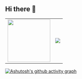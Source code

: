 ## Hi there 👋

<div align="center">
  <table border="0" style="border-collapse: collapse;">
    <tr>
      <td>
        <img height="137px" src="https://github-readme-stats.vercel.app/api?username=Maybezsqs&hide_title=true&hide_border=true&show_icons=true&line_height=21&text_color=000&icon_color=000&bg_color=0,ea6161,ffc64d,fffc4d,52fa5a&theme=graywhite" />
      </td>
      <td>
        <img src="https://github-readme-stats.vercel.app/api/top-langs/?username=Maybezsqs&hide_title=true&hide_border=true&layout=compact&langs_count=6&text_color=000&icon_color=fff&bg_color=0,52fa5a,4dfcff,c64dff&theme=graywhite" />
      </td>
    </tr>
  </table>
</div>


[![Ashutosh's github activity graph](https://github-readme-activity-graph.vercel.app/graph?username=Maybezsqs&theme=dracula)](https://github.com/Maybezsqs/github-readme-activity-graph)

<!--

**Maybezsqs/Maybezsqs** is a ✨ _special_ ✨ repository because its `README.md` (this file) appears on your GitHub profile.

Here are some ideas to get you started:

- 🔭 I’m currently working on ...
- 🌱 I’m currently learning ...
- 👯 I’m looking to collaborate on ...
- 🤔 I’m looking for help with ...
- 💬 Ask me about ...
- 📫 How to reach me: ...
- 😄 Pronouns: ...
- ⚡ Fun fact: ...
-->
